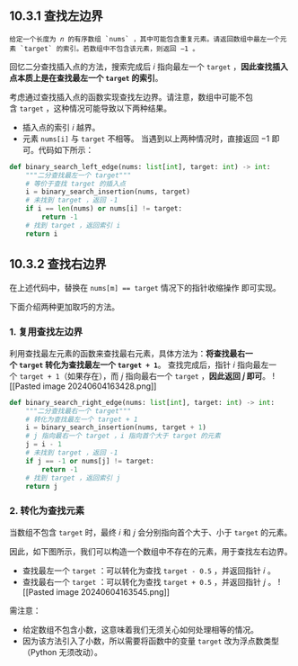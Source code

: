 ## 10.3.1 查找左边界
```ad-question
给定一个长度为 𝑛 的有序数组 `nums` ，其中可能包含重复元素。请返回数组中最左一个元素 `target` 的索引。若数组中不包含该元素，则返回 −1 。
```

回忆二分查找插入点的方法，搜索完成后 𝑖 指向最左一个 `target` ，**因此查找插入点本质上是在查找最左一个 `target` 的索引**。

考虑通过查找插入点的函数实现查找左边界。请注意，数组中可能不包含 `target` ，这种情况可能导致以下两种结果。
- 插入点的索引 𝑖 越界。
- 元素 `nums[i]` 与 `target` 不相等。
当遇到以上两种情况时，直接返回 −1 即可。代码如下所示：
```python
def binary_search_left_edge(nums: list[int], target: int) -> int:
	"""二分查找最左一个 target"""
	# 等价于查找 target 的插入点
	i = binary_search_insertion(nums, target)
	# 未找到 target ，返回 -1
	if i == len(nums) or nums[i] != target:
	    return -1
	# 找到 target ，返回索引 i
	return i
```

## 10.3.2 查找右边界
在上述代码中，替换在 `nums[m] == target` 情况下的指针收缩操作 即可实现。

下面介绍两种更加取巧的方法。
### 1. 复用查找左边界
利用查找最左元素的函数来查找最右元素，具体方法为：**将查找最右一个 `target` 转化为查找最左一个 `target + 1`**。
查找完成后，指针 𝑖 指向最左一个 `target + 1`（如果存在），而 𝑗 指向最右一个 `target` ，**因此返回 𝑗 即可**。
![[Pasted image 20240604163428.png]]
```python
def binary_search_right_edge(nums: list[int], target: int) -> int:
	"""二分查找最右一个 target"""
	# 转化为查找最左一个 target + 1
	i = binary_search_insertion(nums, target + 1)
	# j 指向最右一个 target ，i 指向首个大于 target 的元素
	j = i - 1
	# 未找到 target ，返回 -1
	if j == -1 or nums[j] != target:
	    return -1
	# 找到 target ，返回索引 j
	return j
```

### 2. 转化为查找元素
当数组不包含 `target` 时，最终 𝑖 和 𝑗 会分别指向首个大于、小于 `target` 的元素。

因此，如下图所示，我们可以构造一个数组中不存在的元素，用于查找左右边界。
- 查找最左一个 `target` ：可以转化为查找 `target - 0.5` ，并返回指针 𝑖 。
- 查找最右一个 `target` ：可以转化为查找 `target + 0.5` ，并返回指针 𝑗 。
![[Pasted image 20240604163545.png]]

需注意：
- 给定数组不包含小数，这意味着我们无须关心如何处理相等的情况。
- 因为该方法引入了小数，所以需要将函数中的变量 `target` 改为浮点数类型（Python 无须改动）。